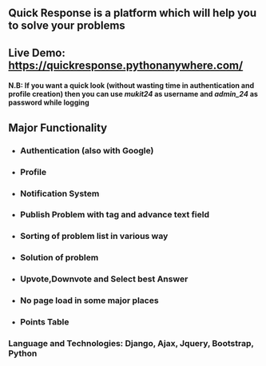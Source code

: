 ## Quick Response is a platform which will help you to solve your problems
## Live Demo: https://quickresponse.pythonanywhere.com/
#### N.B: If you want a quick look (without wasting time in authentication and profile creation) then you can use ***mukit24*** as username and ***admin_24*** as password while logging
## Major Functionality
* ### Authentication (also with Google)
* ### Profile
* ### Notification System
* ### Publish Problem with tag and advance text field
* ### Sorting of problem list in various way
* ### Solution of problem
* ### Upvote,Downvote and Select best Answer
* ### No page load in some major places
* ### Points Table
### Language and Technologies: Django, Ajax, Jquery, Bootstrap, Python


